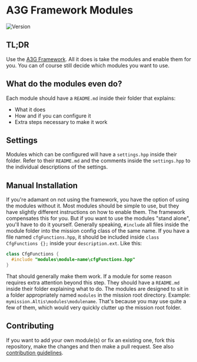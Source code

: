 # A3G Framework Modules
![Version](https://img.shields.io/github/release/a3g/a3g-framework-modules.svg)

## TL;DR
Use the [A3G Framework](https://github.com/a3g/a3g-framework). All it does is take the modules and enable them for you. You can of course still decide which modules you want to use.

## What do the modules even do?
Each module should have a `README.md` inside their folder that explains:
- What it does
- How and if you can configure it
- Extra steps necessary to make it work

## Settings
Modules which can be configured will have a `settings.hpp` inside their folder. Refer to their `README.md` and the comments inside the `settings.hpp` to the individual descriptions of the settings.

## Manual Installation
If you're adamant on not using the framework, you have the option of using the modules without it. Most modules should be simple to use, but they have slightly different instructions on how to enable them. The framework compensates this for you. But if you want to use the modules "stand alone", you'll have to do it yourself. Generally speaking, `#include` all files inside the module folder into the mission config class of the same name. If you have a file named `cfgFunctions.hpp`, it should be included inside `class CfgFunctions {};` inside your `description.ext`. Like this:

``` c++
class CfgFunctions {
  #include "modules\module-name\cfgFunctions.hpp"
}
```

That should generally make them work. If a module for some reason requires extra attention beyond this step. They should have a `README.md` inside their folder explaining what to do. The modules are designed to sit in a folder appropriately named `modules` in the mission root directory. Example: `mymission.Altis\modules\modulename`. That's because you may use quite a few of them, which would very quickly clutter up the mission root folder.

## Contributing
If you want to add your own module(s) or fix an existing one, fork this repository, make the changes and then make a pull request. See also [contribution guidelines](https://github.com/a3g/a3g-framework-modules/wiki/Contribution-Guidelines).
